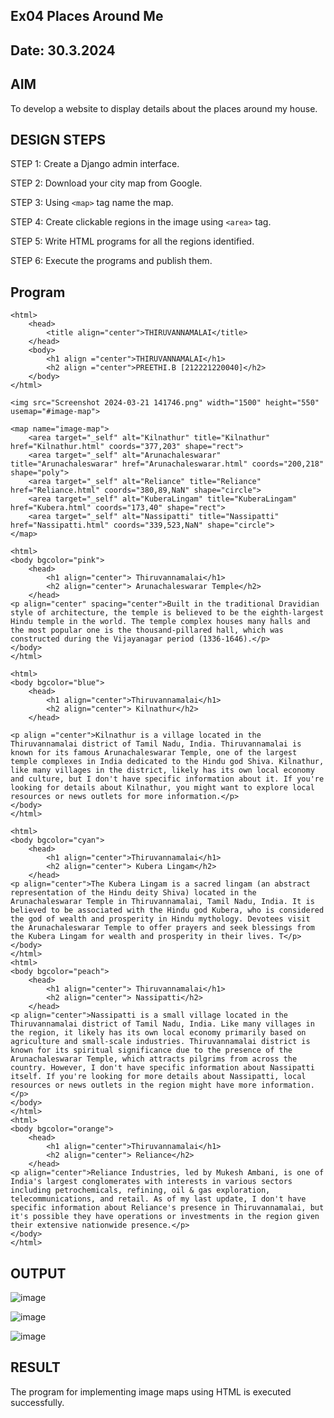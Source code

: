 ## Ex04 Places Around Me

## Date: 30.3.2024

## AIM
To develop a website to display details about the places around my house.

## DESIGN STEPS

STEP 1: Create a Django admin interface.

STEP 2: Download your city map from Google.

STEP 3: Using ```<map>``` tag name the map.

STEP 4: Create clickable regions in the image using ```<area>``` tag.

STEP 5: Write HTML programs for all the regions identified.

STEP 6: Execute the programs and publish them.

## Program
~~~
<html>
    <head>
        <title align="center">THIRUVANNAMALAI</title>
    </head>
    <body>
        <h1 align ="center">THIRUVANNAMALAI</h1>
        <h2 align ="center">PREETHI.B [212221220040]</h2>
    </body>
</html>

<img src="Screenshot 2024-03-21 141746.png" width="1500" height="550" usemap="#image-map">

<map name="image-map">
    <area target="_self" alt="Kilnathur" title="Kilnathur" href="Kilnathur.html" coords="377,203" shape="rect">
    <area target="_self" alt="Arunachaleswarar" title="Arunachaleswarar" href="Arunachaleswarar.html" coords="200,218" shape="poly">
    <area target="_self" alt="Reliance" title="Reliance" href="Reliance.html" coords="380,89,NaN" shape="circle">
    <area target="_self" alt="KuberaLingam" title="KuberaLingam" href="Kubera.html" coords="173,40" shape="rect">
    <area target="_self" alt="Nassipatti" title="Nassipatti" href="Nassipatti.html" coords="339,523,NaN" shape="circle">
</map>

<html>
<body bgcolor="pink">
    <head>
        <h1 align="center"> Thiruvannamalai</h1>
        <h2 align="center"> Arunachaleswarar Temple</h2>
    </head>
<p align="center" spacing="center">Built in the traditional Dravidian style of architecture, the temple is believed to be the eighth-largest Hindu temple in the world. The temple complex houses many halls and the most popular one is the thousand-pillared hall, which was constructed during the Vijayanagar period (1336-1646).</p>
</body>
</html>

<html>
<body bgcolor="blue">
    <head>
        <h1 align="center">Thiruvannamalai</h1>
        <h2 align="center"> Kilnathur</h2>
    </head>

<p align ="center">Kilnathur is a village located in the Thiruvannamalai district of Tamil Nadu, India. Thiruvannamalai is known for its famous Arunachaleswarar Temple, one of the largest temple complexes in India dedicated to the Hindu god Shiva. Kilnathur, like many villages in the district, likely has its own local economy and culture, but I don't have specific information about it. If you're looking for details about Kilnathur, you might want to explore local resources or news outlets for more information.</p>
</body>
</html>

<html>
<body bgcolor="cyan">
    <head>
        <h1 align="center">Thiruvannamalai</h1>
        <h2 align="center"> Kubera Lingam</h2>
    </head>
<p align="center">The Kubera Lingam is a sacred lingam (an abstract representation of the Hindu deity Shiva) located in the Arunachaleswarar Temple in Thiruvannamalai, Tamil Nadu, India. It is believed to be associated with the Hindu god Kubera, who is considered the god of wealth and prosperity in Hindu mythology. Devotees visit the Arunachaleswarar Temple to offer prayers and seek blessings from the Kubera Lingam for wealth and prosperity in their lives. T</p>
</body>
</html>
<html>
<body bgcolor="peach">
    <head>
        <h1 align="center"> Thiruvannamalai</h1>
        <h2 align="center"> Nassipatti</h2>
    </head>
<p align="center">Nassipatti is a small village located in the Thiruvannamalai district of Tamil Nadu, India. Like many villages in the region, it likely has its own local economy primarily based on agriculture and small-scale industries. Thiruvannamalai district is known for its spiritual significance due to the presence of the Arunachaleswarar Temple, which attracts pilgrims from across the country. However, I don't have specific information about Nassipatti itself. If you're looking for more details about Nassipatti, local resources or news outlets in the region might have more information.</p>
</body>
</html>
<html>
<body bgcolor="orange">
    <head>
        <h1 align="center">Thiruvannamalai</h1>
        <h2 align="center"> Reliance</h2>
    </head>
<p align="center">Reliance Industries, led by Mukesh Ambani, is one of India's largest conglomerates with interests in various sectors including petrochemicals, refining, oil & gas exploration, telecommunications, and retail. As of my last update, I don't have specific information about Reliance's presence in Thiruvannamalai, but it's possible they have operations or investments in the region given their extensive nationwide presence.</p>
</body>
</html>
~~~
## OUTPUT
![image](https://github.com/niranjanadevi-s/NearMe/assets/141748873/c92ad94f-47a8-4963-ae21-2c2b56e90b00)

![image](https://github.com/niranjanadevi-s/NearMe/assets/141748873/9d8c22b6-8069-4513-9929-bafd9994949a)

![image](https://github.com/niranjanadevi-s/NearMe/assets/141748873/5394147c-638a-437e-a89f-58488b783f9a)
## RESULT
The program for implementing image maps using HTML is executed successfully.
